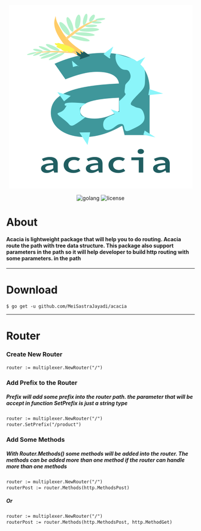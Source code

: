 <div align="center">

![alt text](https://github.com/MeiSastraJayadi/acacia/blob/master/acacia-wordmark.png "Acacia's Logo")

<div id="badges">
  <img src="https://img.shields.io/static/v1?logo=Go&label=Golang&message=Golang%20Package&color=blue" alt="golang"/>
  <img src="https://img.shields.io/github/license/MeiSastraJayadi/acacia" alt="license"/>
</div>

</div>

# About 

#### Acacia is lightweight package that will help you to do routing. Acacia route the path with tree data structure. This package also support parameters in the path so it will help developer to build http routing with some parameters. in the path

--- 

# Download 

```console
$ go get -u github.com/MeiSastraJayadi/acacia

```

----

# Router

### Create New Router

```golang
router := multiplexer.NewRouter("/")
```
### Add Prefix to the Router

##### Prefix will add some prefix into the router path. the parameter that will be accept in function SetPrefix is just a string type

```golang
router := multiplexer.NewRouter("/")
router.SetPrefix("/product")
```

### Add Some Methods 

##### With Router.Methods() some methods will be added into the router. The methods can be added more than one method if the router can handle more than one methods

```golang
router := multiplexer.NewRouter("/")
routerPost := router.Methods(http.MethodsPost)
```
##### Or

```golang
router := multiplexer.NewRouter("/")
routerPost := router.Methods(http.MethodsPost, http.MethodGet)
```


